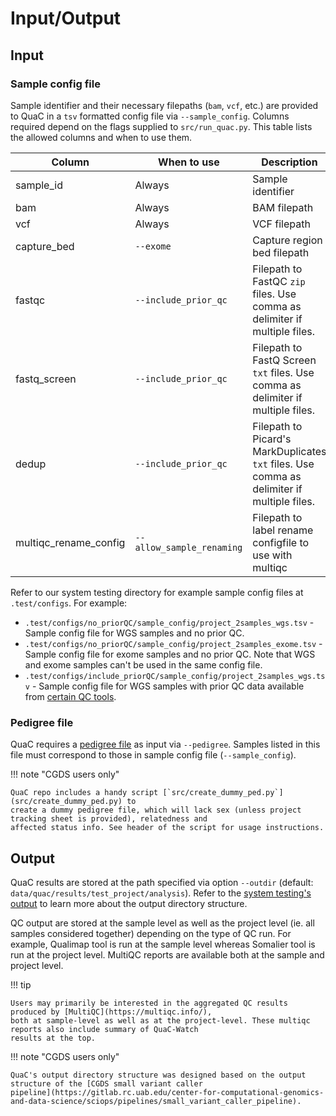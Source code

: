 # Input/Output

## Input

### Sample config file

Sample identifier and their necessary filepaths (`bam`, `vcf`, etc.) are provided to QuaC in a `tsv` formatted config
file via `--sample_config`. Columns required depend on the flags supplied to `src/run_quac.py`. This table lists the
allowed columns and when to use them.

| Column                | When to use               | Description                                                                                |
| --------------------- | ------------------------- | ------------------------------------------------------------------------------------------ |
| sample_id             | Always                    | Sample identifier                                                                          |
| bam                   | Always                    | BAM filepath                                                                               |
| vcf                   | Always                    | VCF filepath                                                                               |
| capture_bed           | `--exome`                 | Capture region bed filepath                                                                |
| fastqc                | `--include_prior_qc`      | Filepath to FastQC `zip` files. Use comma as delimiter if multiple files.                  |
| fastq_screen          | `--include_prior_qc`      | Filepath to FastQ Screen `txt` files. Use comma as delimiter if multiple files.            |
| dedup                 | `--include_prior_qc`      | Filepath to Picard's MarkDuplicates `txt` files. Use comma as delimiter if multiple files. |
| multiqc_rename_config | `--allow_sample_renaming` | Filepath to label rename configfile to use with multiqc                                    |

Refer to our system testing directory for example sample config files at `.test/configs`. For example:

* `.test/configs/no_priorQC/sample_config/project_2samples_wgs.tsv` - Sample config file for WGS samples and no prior
  QC.
* `.test/configs/no_priorQC/sample_config/project_2samples_exome.tsv` - Sample config file for exome samples and no
  prior QC. Note that WGS and exome samples can't be used in the same config file.
* `.test/configs/include_priorQC/sample_config/project_2samples_wgs.tsv` - Sample config file for WGS samples with prior
  QC data available from [certain QC tools](./index.md#optional-qc-output-consumed-by-quac).

### Pedigree file

<!-- markdown-link-check-disable -->

QuaC requires a [pedigree
file](https://gatk.broadinstitute.org/hc/en-us/articles/360035531972-PED-Pedigree-format) as input via `--pedigree`.
Samples listed in this file must correspond to those in sample config file (`--sample_config`).

<!-- markdown-link-check-enable -->

!!! note "CGDS users only"

    QuaC repo includes a handy script [`src/create_dummy_ped.py`](src/create_dummy_ped.py) to
    create a dummy pedigree file, which will lack sex (unless project tracking sheet is provided), relatedness and
    affected status info. See header of the script for usage instructions. 

## Output

QuaC results are stored at the path specified via option `--outdir` (default:
`data/quac/results/test_project/analysis`). Refer to the [system testing's
output](./system_testing.md#expected-output-files) to learn more about the output directory structure.

QC output are stored at the sample level as well as the project level (ie. all samples considered together) depending on
the type of QC run. For example, Qualimap tool is run at the sample level whereas Somalier tool is run at the project
level. MultiQC reports are available both at the sample and project level.

!!! tip

    Users may primarily be interested in the aggregated QC results produced by [MultiQC](https://multiqc.info/),
    both at sample-level as well as at the project-level. These multiqc reports also include summary of QuaC-Watch
    results at the top.

!!! note "CGDS users only"

    QuaC's output directory structure was designed based on the output structure of the [CGDS small variant caller
    pipeline](https://gitlab.rc.uab.edu/center-for-computational-genomics-and-data-science/sciops/pipelines/small_variant_caller_pipeline).
